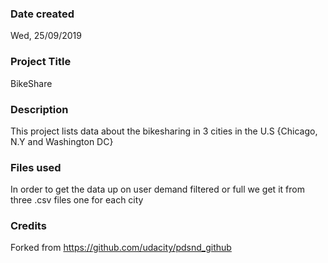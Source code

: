 ### Date created
Wed, 25/09/2019

### Project Title
BikeShare

### Description
This project lists data about the bikesharing in 3 cities in the U.S
{Chicago, N.Y and Washington DC}

### Files used
In order to get the data up on user demand filtered or full we get it from three .csv files one for each city  

### Credits
Forked from https://github.com/udacity/pdsnd_github
